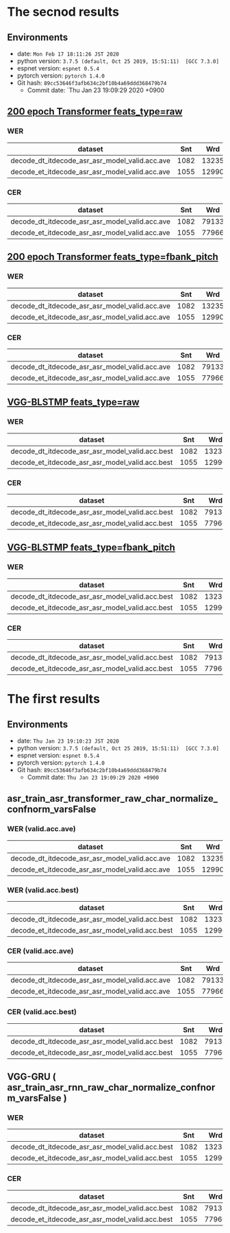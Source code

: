 # The secnod results
## Environments
- date: `Mon Feb 17 18:11:26 JST 2020`
- python version: `3.7.5 (default, Oct 25 2019, 15:51:11)  [GCC 7.3.0]`
- espnet version: `espnet 0.5.4`
- pytorch version: `pytorch 1.4.0`
- Git hash: `89cc53646f3afb634c2bf10b4a69ddd368479b74`
  - Commit date: `Thu Jan 23 19:09:29 2020 +0900

## [200 epoch Transformer feats_type=raw](conf/tuning/train_asr_transformer_2.yaml)
### WER

|dataset|Snt|Wrd|Corr|Sub|Del|Ins|Err|S.Err|
|---|---|---|---|---|---|---|---|---|
|decode_dt_itdecode_asr_asr_model_valid.acc.ave|1082|13235|68.1|26.3|5.6|3.8|35.7|95.6|
|decode_et_itdecode_asr_asr_model_valid.acc.ave|1055|12990|69.3|25.7|5.0|3.9|34.6|93.9|

### CER

|dataset|Snt|Wrd|Corr|Sub|Del|Ins|Err|S.Err|
|---|---|---|---|---|---|---|---|---|
|decode_dt_itdecode_asr_asr_model_valid.acc.ave|1082|79133|92.4|4.1|3.5|2.0|9.6|95.6|
|decode_et_itdecode_asr_asr_model_valid.acc.ave|1055|77966|92.7|3.9|3.4|1.8|9.1|93.9|

## [200 epoch Transformer feats_type=fbank_pitch](conf/tuning/train_asr_transformer_2.yaml)
### WER

|dataset|Snt|Wrd|Corr|Sub|Del|Ins|Err|S.Err|
|---|---|---|---|---|---|---|---|---|
|decode_dt_itdecode_asr_asr_model_valid.acc.ave|1082|13235|67.9|26.9|5.2|4.1|36.2|95.6|
|decode_et_itdecode_asr_asr_model_valid.acc.ave|1055|12990|68.3|26.6|5.1|4.4|36.1|95.7|

### CER

|dataset|Snt|Wrd|Corr|Sub|Del|Ins|Err|S.Err|
|---|---|---|---|---|---|---|---|---|
|decode_dt_itdecode_asr_asr_model_valid.acc.ave|1082|79133|92.2|4.2|3.6|2.0|9.9|95.6|
|decode_et_itdecode_asr_asr_model_valid.acc.ave|1055|77966|92.4|4.0|3.6|1.9|9.5|95.7|


## [VGG-BLSTMP feats_type=raw](conf/tuning/train_asr_rnn_2.yaml)
### WER

|dataset|Snt|Wrd|Corr|Sub|Del|Ins|Err|S.Err|
|---|---|---|---|---|---|---|---|---|
|decode_dt_itdecode_asr_asr_model_valid.acc.best|1082|13235|63.1|32.0|4.9|5.1|42.0|96.9|
|decode_et_itdecode_asr_asr_model_valid.acc.best|1055|12990|63.7|31.3|5.0|5.3|41.7|96.9|

### CER

|dataset|Snt|Wrd|Corr|Sub|Del|Ins|Err|S.Err|
|---|---|---|---|---|---|---|---|---|
|decode_dt_itdecode_asr_asr_model_valid.acc.best|1082|79133|90.8|5.2|4.0|2.5|11.7|96.9|
|decode_et_itdecode_asr_asr_model_valid.acc.best|1055|77966|90.8|5.1|4.0|2.3|11.4|96.9|


## [VGG-BLSTMP feats_type=fbank_pitch](conf/tuning/train_asr_rnn_2.yaml)
### WER

|dataset|Snt|Wrd|Corr|Sub|Del|Ins|Err|S.Err|
|---|---|---|---|---|---|---|---|---|
|decode_dt_itdecode_asr_asr_model_valid.acc.best|1082|13235|63.0|32.1|4.9|5.1|42.1|97.4|
|decode_et_itdecode_asr_asr_model_valid.acc.best|1055|12990|63.3|31.8|4.9|5.5|42.2|97.3|

### CER

|dataset|Snt|Wrd|Corr|Sub|Del|Ins|Err|S.Err|
|---|---|---|---|---|---|---|---|---|
|decode_dt_itdecode_asr_asr_model_valid.acc.best|1082|79133|90.8|5.2|4.0|2.6|11.8|97.4|
|decode_et_itdecode_asr_asr_model_valid.acc.best|1055|77966|90.7|5.2|4.1|2.4|11.6|97.3|


# The first results
## Environments
- date: `Thu Jan 23 19:10:23 JST 2020`
- python version: `3.7.5 (default, Oct 25 2019, 15:51:11)  [GCC 7.3.0]`
- espnet version: `espnet 0.5.4`
- pytorch version: `pytorch 1.4.0`
- Git hash: `89cc53646f3afb634c2bf10b4a69ddd368479b74`
  - Commit date: `Thu Jan 23 19:09:29 2020 +0900`

## asr_train_asr_transformer_raw_char_normalize_confnorm_varsFalse
### WER (valid.acc.ave)

|dataset|Snt|Wrd|Corr|Sub|Del|Ins|Err|S.Err|
|---|---|---|---|---|---|---|---|---|
|decode_dt_itdecode_asr_asr_model_valid.acc.ave|1082|13235|62.4|31.4|6.1|3.7|41.3|97.2|
|decode_et_itdecode_asr_asr_model_valid.acc.ave|1055|12990|61.6|31.9|6.5|3.9|42.3|97.5|

### WER (valid.acc.best)

|dataset|Snt|Wrd|Corr|Sub|Del|Ins|Err|S.Err|
|---|---|---|---|---|---|---|---|---|
|decode_dt_itdecode_asr_asr_model_valid.acc.best|1082|13235|54.1|38.4|7.5|4.1|50.0|99.1|
|decode_et_itdecode_asr_asr_model_valid.acc.best|1055|12990|53.4|38.4|8.3|4.1|50.7|98.8|


### CER (valid.acc.ave)

|dataset|Snt|Wrd|Corr|Sub|Del|Ins|Err|S.Err|
|---|---|---|---|---|---|---|---|---|
|decode_dt_itdecode_asr_asr_model_valid.acc.ave|1082|79133|91.1|4.4|4.5|2.0|10.9|97.2|
|decode_et_itdecode_asr_asr_model_valid.acc.ave|1055|77966|91.0|4.5|4.6|1.9|10.9|97.5|


### CER (valid.acc.best)

|dataset|Snt|Wrd|Corr|Sub|Del|Ins|Err|S.Err|
|---|---|---|---|---|---|---|---|---|
|decode_dt_itdecode_asr_asr_model_valid.acc.best|1082|79133|88.4|5.5|6.1|2.5|14.0|99.1|
|decode_et_itdecode_asr_asr_model_valid.acc.best|1055|77966|88.3|5.5|6.2|2.3|14.0|98.8|


## VGG-GRU ( asr_train_asr_rnn_raw_char_normalize_confnorm_varsFalse )
### WER

|dataset|Snt|Wrd|Corr|Sub|Del|Ins|Err|S.Err|
|---|---|---|---|---|---|---|---|---|
|decode_dt_itdecode_asr_asr_model_valid.acc.best|1082|13235|60.1|34.7|5.2|5.1|45.0|97.6|
|decode_et_itdecode_asr_asr_model_valid.acc.best|1055|12990|60.3|34.3|5.4|5.5|45.2|97.2|

### CER

|dataset|Snt|Wrd|Corr|Sub|Del|Ins|Err|S.Err|
|---|---|---|---|---|---|---|---|---|
|decode_dt_itdecode_asr_asr_model_valid.acc.best|1082|79133|90.1|5.5|4.4|2.5|12.4|97.6|
|decode_et_itdecode_asr_asr_model_valid.acc.best|1055|77966|90.1|5.6|4.3|2.4|12.3|97.2|

